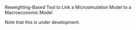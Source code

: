 Reweighting-Based Tool to Link a Microsimulation Model to a Macroeconomic Model

Note that this is under development. 
